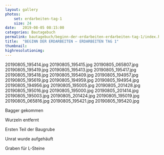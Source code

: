 ```yaml
---
layout: gallery
photos:
    set: erdarbeiten-tag-1
    size: 24
date:   2019-08-05 08:15:00
categories: Bautagebuch
permalink: bautagebuch/beginn-der-erdarbeiten-erdarbeiten-tag-1/index.html
title:  "BEGINN DER ERDARBEITEN – ERDARBEITEN TAG 1"
thumbnail: 
highresolutionimg: 
---
```


20190805_195414.jpg
20190805_195415.jpg
20190805_065807.jpg
20190805_195419.jpg
20190805_195413.jpg
20190805_195417.jpg
20190805_195418.jpg
20190805_195409.jpg
20190805_194957.jpg
20190805_195619.jpg
20190805_194959.jpg
20190805_194954.jpg
20190805_194956.jpg
20190805_195005.jpg
20190805_201428.jpg
20190805_195016.jpg
20190805_195000.jpg
20190805_201414.jpg
20190805_195003.jpg
20190805_201424.jpg
20190805_195019.jpg
20190805_065816.jpg
20190805_195421.jpg
20190805_195420.jpg

Bagger gekommen

Wurzeln entfernt

<!--more-->

Ersten Teil der Baugrube

Unrat wurde aufgehäuft

Graben für L-Steine



</div><!-- .entry-content -->
